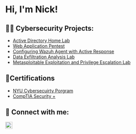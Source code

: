 <h1>Hi, I'm Nick!

<h2>👨‍💻 Cybersecurity Projects:</h2>

  - [Active Directory Home Lab](https://github.com/NicholasFakhoury97/LABURL)
  - [Web Application Pentest]()
  - [Configuring Wazuh Agent with Active Response]()
  - [Data Exfiltration Analysis Lab]()
  - [Metasploitable Exploitation and Privilege Escalation Lab]()
    

<h2> 📃Certifications</h2>

- [NYU Cybersecuirty Porgram](https://mail.google.com/mail/u/0?ui=2&ik=689e65e8cc&attid=0.1&permmsgid=msg-f:1790899266820425730&th=18da8d650356c802&view=att&disp=inline&realattid=f_lsm464qy0)
- [CompTIA Security +](https://mail.google.com/mail/u/0?ui=2&ik=689e65e8cc&attid=0.1&permmsgid=msg-a:r-4721785256799467549&th=191991a1b536a34b&view=att&disp=inline&realattid=f_m0dvgib00)


<h2> 🤳 Connect with me:</h2>

[<img align="left" alt="NicholasFakhoury | LinkedIn" width="22px" src="https://cdn.jsdelivr.net/npm/simple-icons@v3/icons/linkedin.svg" />][linkedin]


[linkedin]: https://linkedin.com/in/nicholas-fakhoury

<!--
**NicholasFakhoury97/NicholasFakhoury97** is a ✨ _special_ ✨ repository because its `README.md` (this file) appears on your GitHub profile.

Here are some ideas to get you started:

- 🔭 I’m currently working on ...
- 🌱 I’m currently learning ...
- 👯 I’m looking to collaborate on ...
- 🤔 I’m looking for help with ...
- 💬 Ask me about ...
- 📫 How to reach me: ...
- 😄 Pronouns: ...
- ⚡ Fun fact: ...
-->
